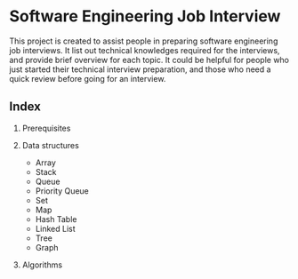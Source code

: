 # Software Engineering Job Interview

This project is created to assist people in preparing software engineering job interviews. It list out technical knowledges required for the interviews, and provide brief overview for each topic. It could be helpful for people who just started their technical interview preparation, and those who need a quick review before going for an interview. 

## Index

1. Prerequisites

2. Data structures
   - Array
   - Stack
   - Queue
   - Priority Queue
   - Set
   - Map
   - Hash Table
   - Linked List
   - Tree
   - Graph

3. Algorithms
